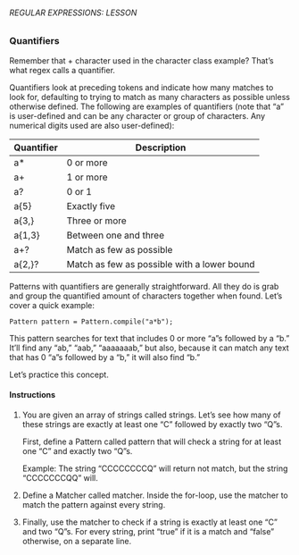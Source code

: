 ###### REGULAR EXPRESSIONS: LESSON

### Quantifiers

Remember that + character used in the character class example? That’s what regex calls a quantifier.

Quantifiers look at preceding tokens and indicate how many matches to look for, defaulting to trying to match as many characters as possible unless otherwise defined. The following are examples of quantifiers (note that “a” is user-defined and can be any character or group of characters. Any numerical digits used are also user-defined):

| Quantifier	| Description |
| --- | --- |
|a*	| 0 or more |
| a+ |	1 or more |
| a?	| 0 or 1 |
| a{5}	| Exactly five |
| a{3,}	| Three or more |
| a{1,3}	| Between one and three |
| a+?	| Match as few as possible |
| a{2,}?	| Match as few as possible with a lower bound |

Patterns with quantifiers are generally straightforward. All they do is grab and group the quantified amount of characters together when found. Let’s cover a quick example:
```
Pattern pattern = Pattern.compile("a*b");
```
This pattern searches for text that includes 0 or more “a”s followed by a “b.” It’ll find any “ab,” “aab,” “aaaaaaab,” but also, because it can match any text that has 0 “a”s followed by a “b,” it will also find “b.”

Let’s practice this concept.

#### Instructions

1. You are given an array of strings called strings. Let’s see how many of these strings are exactly at least one “C” followed by exactly two “Q”s.

    First, define a Pattern called pattern that will check a string for at least one “C” and exactly two “Q”s.

    Example: The string “CCCCCCCCQ” will return not match, but the string “CCCCCCCQQ” will.

2. Define a Matcher called matcher. Inside the for-loop, use the matcher to match the pattern against every string.

3. Finally, use the matcher to check if a string is exactly at least one “C” and two “Q”s. For every string, print “true” if it is a match and “false” otherwise, on a separate line.